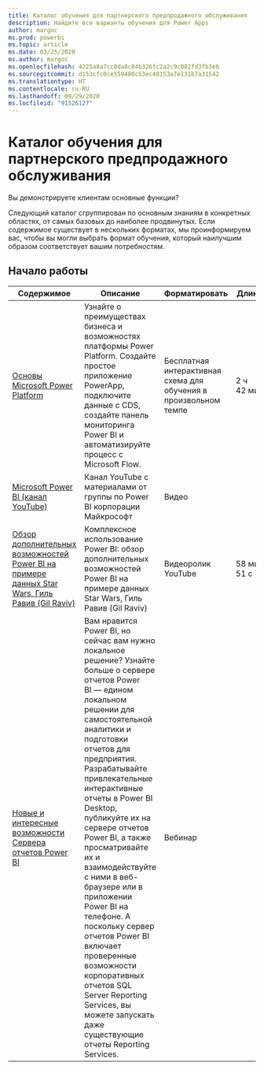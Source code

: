 ```yaml
---
title: Каталог обучения для партнерского предпродажного обслуживания
description: Найдите все варианты обучения для Power Apps
author: margoc
ms.prod: powerbi
ms.topic: article
ms.date: 03/25/2020
ms.author: margoc
ms.openlocfilehash: 4225a8a7cc0da8c84b326fc2a2c9c082fd3fb3e6
ms.sourcegitcommit: d153cfc0ce559480c53ec48153a7e131b7a31542
ms.translationtype: HT
ms.contentlocale: ru-RU
ms.lasthandoff: 09/29/2020
ms.locfileid: "91526127"
---
```

# <a name="partner-pre-sales-learning-catalog"></a>Каталог обучения для партнерского предпродажного обслуживания

Вы демонстрируете клиентам основные функции? 

Следующий каталог сгруппирован по основным знаниям в конкретных областях, от самых базовых до наиболее продвинутых. Если содержимое существует в нескольких форматах, мы проинформируем вас, чтобы вы могли выбрать формат обучения, который наилучшим образом соответствует вашим потребностям.

## <a name="get-started"></a>Начало работы<a name="get-started"></a>
| Содержимое  | Описание | Форматировать  | Длина   |
|-------------------------------------------------------------------------------------------------------------------------------------|-------------------------------------------------------------------------------------------------------------------------------------------------------------------------------------------------------------------------------------------------------------------------------------------------------------------------------------------------------------------------------------------------------------------------------------------------------------------------------------------------------------------------------------------------------------------|---------------------------------------|-------------|
| [Основы Microsoft Power Platform](/learn/paths/power-plat-fundamentals/)   | Узнайте о преимуществах бизнеса и возможностях платформы Power Platform. Создайте простое приложение PowerApp, подключите данные с CDS, создайте панель мониторинга Power BI и автоматизируйте процесс с Microsoft Flow.   | Бесплатная интерактивная схема для обучения в произвольном темпе | 2 ч 42 мин   |
| [Microsoft Power BI (канал YouTube)](https://www.youtube.com/user/mspowerbi/videos)                                                 | Канал YouTube с материалами от группы по Power BI корпорации Майкрософт  | Видео |             |
| [Обзор дополнительных возможностей Power BI на примере данных Star Wars, Гиль Равив (Gil Raviv)](https://www.youtube.com/watch?v=r0Qk5V8dvgg) | Комплексное использование Power BI: обзор дополнительных возможностей Power BI на примере данных Star Wars, Гиль Равив (Gil Raviv)  | Видеоролик YouTube   | 58 мин 51 с |
| [Новые и интересные возможности Сервера отчетов Power BI](https://info.microsoft.com/whats-new-powerbi-report-server-ondemand.html)       | Вам нравится Power BI, но сейчас вам нужно локальное решение? Узнайте больше о сервере отчетов Power BI — едином локальном решении для самостоятельной аналитики и подготовки отчетов для предприятия. Разрабатывайте привлекательные интерактивные отчеты в Power BI Desktop, публикуйте их на сервере отчетов Power BI, а также просматривайте их и взаимодействуйте с ними в веб-браузере или в приложении Power BI на телефоне. А поскольку сервер отчетов Power BI включает проверенные возможности корпоративных отчетов SQL Server Reporting Services, вы можете запускать даже существующие отчеты Reporting Services. | Вебинар   |             |
